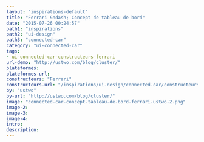 ```yaml
---
layout: "inspirations-default"
title: "Ferrari &ndash; Concept de tableau de bord"
date: "2015-07-26 00:24:57"
path1: "inspirations"
path2: "ui-design"
path3: "connected-car"
category: "ui-connected-car"
tags:
- ui-connected-car-constructeurs-ferrari
url-demo: "http://ustwo.com/blog/cluster/"
plateformes:
plateformes-url:
constructeurs: "Ferrari"
constructeurs-url: "/inspirations/ui-design/connected-car/constructeurs/ferrari/"
by: "ustwo"
by-url: "http://ustwo.com/blog/cluster/"
image: "connected-car-concept-tableau-de-bord-ferrari-ustwo-2.png"
image-2:
image-3:
image-4:
intro:
description:
---
```

